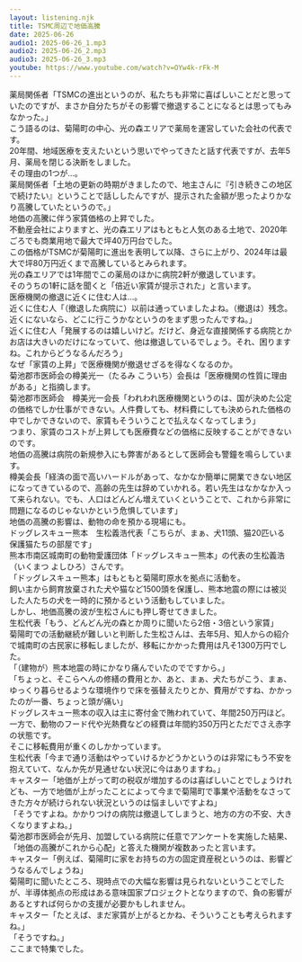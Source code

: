```yaml
---
layout: listening.njk
title: TSMC周辺で地価高騰
date: 2025-06-26
audio1: 2025-06-26_1.mp3
audio2: 2025-06-26_2.mp3
audio3: 2025-06-26_3.mp3
youtube: https://www.youtube.com/watch?v=OYw4k-rFk-M
---
```

薬局関係者「TSMCの進出というのが、私たちも非常に喜ばしいことだと思っていたのですが、まさか自分たちがその影響で撤退することになるとは思ってもみなかった。」  
こう語るのは、菊陽町の中心、光の森エリアで薬局を運営していた会社の代表です。  
20年間、地域医療を支えたいという思いでやってきたと話す代表ですが、去年5月、薬局を閉じる決断をしました。  
その理由の1つが…。  
薬局関係者「土地の更新の時期がきましたので、地主さんに『引き続きこの地区で続けたい』ということで話ししたんですが、提示された金額が思ったよりかなり高騰していたというので。」  
地価の高騰に伴う家賃価格の上昇でした。  
不動産会社によりますと、光の森エリアはもともと人気のある土地で、2020年ごろでも商業用地で最大で坪40万円台でした。  
この価格がTSMCが菊陽町に進出を表明して以降、さらに上がり、2024年は最大で坪80万円近くまで高騰しているとみられます。  
光の森エリアでは1年間でこの薬局のほかに病院2軒が撤退しています。  
そのうちの1軒に話を聞くと「倍近い家賃が提示された」と言います。  
医療機関の撤退に近くに住む人は…。  
近くに住む人「（撤退した病院に）以前は通っていましたよね。（撤退は）残念。近くにないなら、どこに行こうかなというのをまず思ったんですね。」  
近くに住む人「発展するのは嬉しいけど。だけど、身近な直接関係する病院とかお店は大きいのだけになっていて、他は撤退しているでしょう。それ、困りますね。これからどうなるんだろう」  
なぜ「家賃の上昇」で医療機関が撤退せざるを得なくなるのか。  
菊池郡市医師会の樽美光一（たるみ こういち）会長は「医療機関の性質に理由がある」と指摘します。  
菊池郡市医師会　樽美光一会長「われわれ医療機関というのは、国が決めた公定の価格でしか仕事ができない。人件費しても、材料費にしても決められた価格の中でしかできないので、家賃もそういうことで払えなくなってしまう」  
つまり、家賃のコストが上昇しても医療費などの価格に反映することができないのです。  
地価の高騰は病院の新規参入にも弊害があるとして医師会も警鐘を鳴らしています。  
樽美会長「経済の面で高いハードルがあって、なかなか簡単に開業できない地区になってきているので、高齢の先生は辞めていかれる。若い先生はなかなか入って来られない。でも、人口はどんどん増えていくということで、これから非常に問題になるのじゃないかという危惧しています」  
地価の高騰の影響は、動物の命を預かる現場にも。  
ドッグレスキュー熊本　生松義浩代表「こちらが、まぁ、犬11頭、猫20匹いる保護猫たちの部屋です」  
熊本市南区城南町の動物愛護団体「ドッグレスキュー熊本」の代表の生松義浩（いくまつ よしひろ）さんです。  
「ドッグレスキュー熊本」はもともと菊陽町原水を拠点に活動を。  
飼い主から飼育放棄された犬や猫など1500頭を保護し、熊本地震の際には被災した人たちの犬を一時的に預かるという活動もしていました。  
しかし、地価高騰の波が生松さんにも押し寄せてきました。  
生松代表「もう、どんどん光の森とか周りに聞いたら2倍・3倍という家賃」  
菊陽町での活動継続が難しいと判断した生松さんは、去年5月、知人からの紹介で城南町の古民家に移転しましたが、移転にかかった費用は凡そ1300万円でした。  
「（建物が）熊本地震の時にかなり痛んでいたのでですから。」  
「ちょっと、そこらへんの修繕の費用とか、あと、まぁ、犬たちがこう、まぁ、ゆっくり暮らせるような環境作りで床を張替えたりとか、費用がですね、かかったのが一番、ちょっと頭が痛い」  
ドッグレスキュー熊本の収入は主に寄付金で賄われていて、年間250万円ほど。  
一方で、動物のフード代や光熱費などの経費は年間約350万円とただでさえ赤字の状態です。  
そこに移転費用が重くのしかかっています。  
生松代表「今まで通り活動はやっていけるかどうかというのは非常にもう不安を抱えていて、なんか先が見通せない状況に今はありますね。」  
キャスター「地価が上がって町の税収が増加するのは喜ばしいことでしょうけれども、一方で地価が上がったことによって今まで菊陽町で事業や活動をなさってきた方々が続けられない状況というのは悩ましいですよね」  
「そうですよね。かかりつけの病院は撤退してしまうと、地方の方の不安、大きくなりますよね。」  
菊池郡市医師会が先月、加盟している病院に任意でアンケートを実施した結果、「地価の高騰がこれから心配」と答えた機関が複数あったと言います。  
キャスター「例えば、菊陽町に家をお持ちの方の固定資産税というのは、影響どうなるんでしょうね」  
菊陽町に聞いたところ、現時点での大幅な影響は見られないということでしたが、半導体拠点の形成はある意味国家プロジェクトとなりますので、負の影響があるとすれば何らかの支援が必要かもしれません。  
キャスター「たとえば、まだ家賃が上がるとかね、そういうことも考えられますね。」  
「そうですね。」  
ここまで特集でした。